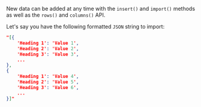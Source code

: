 New data can be added at any time with the `insert()` and `import()` methods as well as the `rows()` and `columns()` API.

Let's say you have the following formatted `JSON` string to import:

```json
"[{
    'Heading 1': 'Value 1',
    'Heading 2': 'Value 2',
    'Heading 3': 'Value 3',
    ...
},
{
    'Heading 1': 'Value 4',
    'Heading 2': 'Value 5',
    'Heading 3': 'Value 6',
    ...
}]"
```
